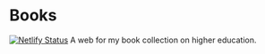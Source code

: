 # Books
[![Netlify Status](https://api.netlify.com/api/v1/badges/7d100868-2c01-4e62-b07d-b98eed64378d/deploy-status)](https://app.netlify.com/sites/whealth/deploys)
A web for my book collection on higher education.
